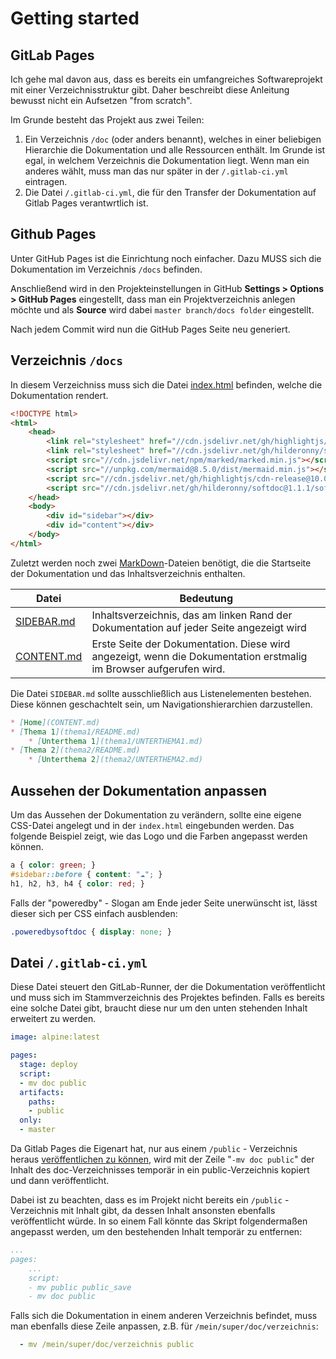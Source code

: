 # Getting started

## GitLab Pages

Ich gehe mal davon aus, dass es bereits ein umfangreiches Softwareprojekt mit einer Verzeichnisstruktur gibt. Daher beschreibt diese Anleitung bewusst nicht ein Aufsetzen "from scratch".

Im Grunde besteht das Projekt aus zwei Teilen:

1. Ein Verzeichnis `/doc` (oder anders benannt), welches in einer beliebigen Hierarchie die Dokumentation und alle Ressourcen enthält. Im Grunde ist egal, in welchem Verzeichnis die Dokumentation liegt. Wenn man ein anderes wählt, muss man das nur später in der `/.gitlab-ci.yml` eintragen.
2. Die Datei `/.gitlab-ci.yml`, die für den Transfer der Dokumentation auf Gitlab Pages verantwrtlich ist.

## Github Pages

Unter GitHub Pages ist die Einrichtung noch einfacher. Dazu MUSS sich die Dokumentation im Verzeichnis `/docs` befinden.

Anschließend wird in den Projekteinstellungen in GitHub **Settings > Options > GitHub Pages** eingestellt, dass man ein Projektverzeichnis anlegen möchte und als **Source** wird dabei `master branch/docs folder` eingestellt.

Nach jedem Commit wird nun die GitHub Pages Seite neu generiert.

## Verzeichnis `/docs`

In diesem Verzeichniss muss sich die Datei [index.html](index.html) befinden, welche die Dokumentation rendert.

```html
<!DOCTYPE html>
<html>
    <head>
        <link rel="stylesheet" href="//cdn.jsdelivr.net/gh/highlightjs/cdn-release@10.0.0/build/styles/solarized-light.min.css">
        <link rel="stylesheet" href="//cdn.jsdelivr.net/gh/hilderonny/softdoc@1.1.1/softdoc.css">
        <script src="//cdn.jsdelivr.net/npm/marked/marked.min.js"></script>
        <script src="//unpkg.com/mermaid@8.5.0/dist/mermaid.min.js"></script>
        <script src="//cdn.jsdelivr.net/gh/highlightjs/cdn-release@10.0.0/build/highlight.min.js"></script>
        <script src="//cdn.jsdelivr.net/gh/hilderonny/softdoc@1.1.1/softdoc.min.js"></script>
    </head>
    <body>
        <div id="sidebar"></div>
        <div id="content"></div>
    </body>
</html>
```

Zuletzt werden noch zwei [MarkDown](https://de.wikipedia.org/wiki/Markdown)-Dateien benötigt, die die Startseite der Dokumentation und das Inhaltsverzeichnis enthalten.

|Datei|Bedeutung|
|---|---|
|[SIDEBAR.md](SIDEBAR.md)|Inhaltsverzeichnis, das am linken Rand der Dokumentation auf jeder Seite angezeigt wird|
|[CONTENT.md](CONTENT.md)|Erste Seite der Dokumentation. Diese wird angezeigt, wenn die Dokumentation erstmalig im Browser aufgerufen wird.|

Die Datei `SIDEBAR.md` sollte ausschließlich aus Listenelementen bestehen. Diese können geschachtelt sein, um Navigationshierarchien darzustellen.

```md
* [Home](CONTENT.md)
* [Thema 1](thema1/README.md)
    * [Unterthema 1](thema1/UNTERTHEMA1.md)
* [Thema 2](thema2/README.md)
    * [Unterthema 2](thema2/UNTERTHEMA2.md)
```

## Aussehen der Dokumentation anpassen

Um das Aussehen der Dokumentation zu verändern, sollte eine eigene CSS-Datei angelegt und in der `index.html` eingebunden werden. Das folgende Beispiel zeigt, wie das Logo und die Farben angepasst werden können.

```css
a { color: green; }
#sidebar::before { content: "☁"; }
h1, h2, h3, h4 { color: red; }
```

Falls der "poweredby" - Slogan am Ende jeder Seite unerwünscht ist, lässt dieser sich per CSS einfach ausblenden:

```css
.poweredbysoftdoc { display: none; }
```

## Datei `/.gitlab-ci.yml`

Diese Datei steuert den GitLab-Runner, der die Dokumentation veröffentlicht und muss sich im Stammverzeichnis des Projektes befinden. Falls es bereits eine solche Datei gibt, braucht diese nur um den unten stehenden Inhalt erweitert zu werden.

```yml
image: alpine:latest

pages:
  stage: deploy
  script:
  - mv doc public
  artifacts:
    paths:
    - public
  only:
  - master
```

Da Gitlab Pages die Eigenart hat, nur aus einem `/public` - Verzeichnis heraus [veröffentlichen zu können](https://gitlab.com/gitlab-org/gitlab-pages/-/issues/84#note_43194091), wird mit der Zeile "`-mv doc public`" der Inhalt des doc-Verzeichnisses temporär in ein public-Verzeichnis kopiert und dann veröffentlicht.

Dabei ist zu beachten, dass es im Projekt nicht bereits ein `/public` - Verzeichnis mit Inhalt gibt, da dessen Inhalt ansonsten ebenfalls veröffentlicht würde. In so einem Fall könnte das Skript folgendermaßen angepasst werden, um den bestehenden Inhalt temporär zu entfernen:

```yml
...
pages:
    ...
    script:
    - mv public public_save
    - mv doc public
```

Falls sich die Dokumentation in einem anderen Verzeichnis befindet, muss man ebenfalls diese Zeile anpassen, z.B. für `/mein/super/doc/verzeichnis`:

```yml
  - mv /mein/super/doc/verzeichnis public
```
